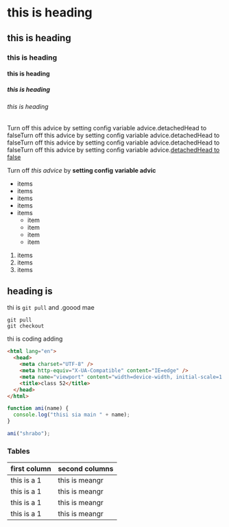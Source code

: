 <!-- headding part -->

# this is heading

## this is heading

### this is heading

#### this is heading

##### this is heading

###### this is heading

<!-- link part -->

Turn off this advice by setting config variable advice.detachedHead to falseTurn off this advice by setting config variable advice.detachedHead to falseTurn off this advice by setting config variable advice.detachedHead to falseTurn off this advice by setting config variable advice.[detachedHead to false](https://github.com/Shrabons/project-demo/tree/v0.9.9)

<!-- text Italics or bold  -->

Turn off _this advice_ by **setting config** **variable advic**

<!-- list  -->

- items
- items
- items
- items
- items
  - item
  - item
  - item
  - item

1. items
1. items
1. items

## heading is

thi is `git pull` and .goood mae

```
git pull
git checkout
```

thi is coding adding

```html
<html lang="en">
  <head>
    <meta charset="UTF-8" />
    <meta http-equiv="X-UA-Compatible" content="IE=edge" />
    <meta name="viewport" content="width=device-width, initial-scale=1.0" />
    <title>class 52</title>
  </head>
</html>
```

```javascript
function ami(name) {
  console.log("thisi sia main " + name);
}

ami("shrabo");
```

### Tables

| first column | second columns |
| ------------ | -------------- |
| this is a 1  | this is meangr |
| this is a 1  | this is meangr |
| this is a 1  | this is meangr |
| this is a 1  | this is meangr |

